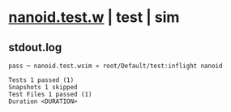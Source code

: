 # [nanoid.test.w](../../../../../../tests/sdk_tests/util/nanoid.test.w) | test | sim

## stdout.log
```log
pass ─ nanoid.test.wsim » root/Default/test:inflight nanoid

Tests 1 passed (1)
Snapshots 1 skipped
Test Files 1 passed (1)
Duration <DURATION>
```

